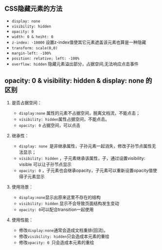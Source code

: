 
## CSS隐藏元素的方法
* `display: none`
* `visibility: hidden`
* `opacity: 0`
* `width: 0 & heiht: 0`
* `z-index: -10000` 设置z-index值使其它元素遮盖该元素也算是一种隐藏
* `transform: scale(0,0)`
* `margin-left: -100%`
* `position: relative; left: -100%`
* `overflow: hidden`  隐藏元素溢出部分，占据空间,无法响应点击事件

## opacity: 0 & visibility: hidden & display: none 的区别
1. 是否占据空间：
    * `display:none` 属性的元素不占据空间，脱离文档流，不能点击；
    * `visibility: hidden`属性占据空间，不能点击。
    * `opacity: 0` 占据空间，可以点击

2. 继承性：
    * `display: none `是非继承属性，子孙元素一起消失，修改子孙节点属性无法显示；
    * `visibility: hidden` ，子元素继承该属性，子，通过设置visibility: visible 可以让子孙节点显示
    * `opacity: 0` ，子元素也会继承opacity，子元素可以重新设置opacity值使得子元素显示

3. 使用场景：
    * `display:none`显示出原来这里不存在的结构
    * `visibility: hidden` 显示不会导致页面结构发生变动
    * `opacity: 0`可以配合transition一起使用

4. 使用性能：
    * 修改`display:none`通常会造成文档重排(回流)。
    * 修改`visibility: hidden`只会造成本元素的重绘
    * 修改`opacity: 0 `只会造成本元素的重绘